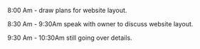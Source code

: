 8:00 Am - draw plans for website layout.

8:30 Am - 9:30Am speak with owner to discuss website layout.

9:30 Am - 10:30Am still going over details.